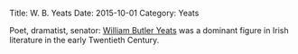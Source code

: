 Title: W. B. Yeats
Date: 2015-10-01
Category: Yeats

Poet, dramatist, senator:
[William Butler Yeats](http://en.wikipedia.org/wiki/William_Butler_Yeats)
was a dominant figure in Irish literature in the early Twentieth Century.
